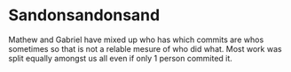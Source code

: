 # Sandonsandonsand
Mathew and Gabriel have mixed up who has which commits are whos sometimes so that is not a relable mesure of who did what. Most work was split equally amongst us all even if only 1 person commited it.
